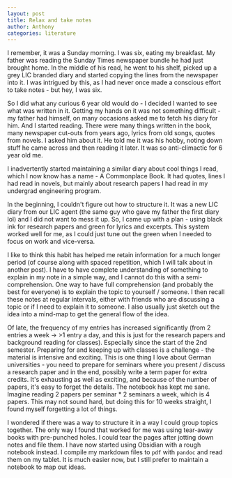 ```yaml
---
layout: post
title: Relax and take notes
author: Anthony
categories: literature
---
```


I remember, it was a Sunday morning. I was six, eating my breakfast. My father was reading the Sunday Times newspaper bundle he had just brought home. In the middle of his read, he went to his shelf, picked up a grey LIC branded diary and started copying the lines from the newspaper into it. I was intrigued by this, as I had never once made a conscious effort to take notes - but hey, I was six. 

So I did what any curious 6 year old would do - I decided I wanted to see what was written in it. Getting my hands on it was not something difficult - my father had himself, on many occasions asked me to fetch his diary for him. And I started reading. There were many things written in the book, many newspaper cut-outs from years ago, lyrics from old songs, quotes from novels. I asked him about it. He told me it was his hobby, noting down stuff he came across and then reading it later. It was so anti-climactic for 6 year old me.

I inadvertently started maintaining a similar diary about cool things I read, which I now know has a name - A Commonplace Book. It had quotes, lines I had read in novels, but mainly about research papers I had read in my undergrad engineering program.  

In the beginning, I  couldn't figure out how to structure it. It was a new LIC diary from our LIC agent (the same guy who gave my father the first diary lol) and I did not want to mess it up. So, I came up with a plan - using black ink for research papers and green for lyrics and excerpts. This system worked well for me, as I could just tune out the green when I needed to focus on work and vice-versa. 

I like to think this habit has helped me retain information for a much longer period (of course along with spaced repetition, which I will talk about in another post). I have to have complete understanding of something to explain in my note in a simple way, and I cannot do this with a semi-comprehension. One way to have full comprehension (and probably the best for everyone) is to explain the topic to yourself / someone. I then recall these notes at regular intervals, either with friends who are discussing a topic or if I need to explain it to someone. I also usually just sketch out the idea into a mind-map to get the general flow of the idea. 

Of late, the frequency of my entries has increased significantly (from 2 entries a week -> >1 entry a day, and this is just for the research papers and background reading for classes). Especially since the start of the 2nd semester. Preparing for and keeping up with classes is a challenge - the material is intensive and exciting. This is one thing I love about German universities - you need to prepare for seminars where you present / discuss a research paper and in the end, possibly write a term paper for extra credits. It's exhausting as well as exciting, and because of the number of papers, it's easy to forget the details. The notebook has kept me sane. Imagine reading 2 papers per seminar * 2 seminars a week, which is 4 papers. This may not sound hard, but doing this for 10 weeks straight, I found myself forgetting  a lot of things. 

I wondered if there was a way to structure it in a way I could group topics together. The only way I found that worked for me was using tear-away books with pre-punched holes. I could tear the pages after jotting down notes and file them. I have now started using Obsidian with a rough notebook instead. I compile my markdown files to ```pdf``` with ```pandoc``` and read them on my tablet. It is much easier now, but I still prefer to maintain a notebook to map out ideas.
